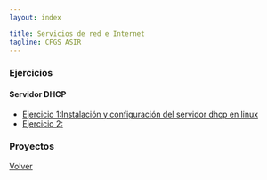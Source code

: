 ```yaml
---
layout: index

title: Servicios de red e Internet
tagline: CFGS ASIR
---
```


### Ejercicios
#### Servidor DHCP
* [Ejercicio 1:Instalación y configuración del servidor dhcp en linux](e_dhcp_1)
* [Ejercicio 2:](e_dhcp_2)

### Proyectos


[Volver](http://josedom24.github.io)
